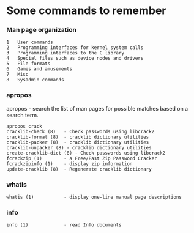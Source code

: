 # Some commands to remember

### Man page organization
```
1   User commands
2   Programming interfaces for kernel system calls
3   Programming interfaces to the C library
4   Special files such as device nodes and drivers
5   File formats
6   Games and amusements
7   Misc
8   Sysadmin commands
```
### apropos
apropos - search the list of man pages for possible matches based on a search term.
```
apropos crack
cracklib-check (8)   - Check passwords using libcrack2
cracklib-format (8)  - cracklib dictionary utilities
cracklib-packer (8)  - cracklib dictionary utilities
cracklib-unpacker (8) - cracklib dictionary utilities
create-cracklib-dict (8) - Check passwords using libcrack2
fcrackzip (1)        - a Free/Fast Zip Password Cracker
fcrackzipinfo (1)    - display zip information
update-cracklib (8)  - Regenerate cracklib dictionary
```

### whatis
```
whatis (1)           - display one-line manual page descriptions
```

### info
```
info (1)             - read Info documents
```
